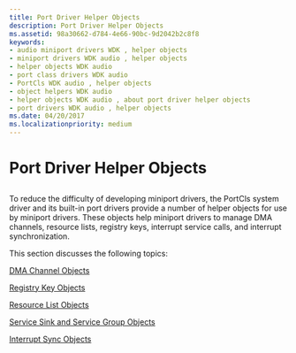 ```yaml
---
title: Port Driver Helper Objects
description: Port Driver Helper Objects
ms.assetid: 98a30662-d784-4e66-90bc-9d2042b2c8f8
keywords:
- audio miniport drivers WDK , helper objects
- miniport drivers WDK audio , helper objects
- helper objects WDK audio
- port class drivers WDK audio
- PortCls WDK audio , helper objects
- object helpers WDK audio
- helper objects WDK audio , about port driver helper objects
- port drivers WDK audio , helper objects
ms.date: 04/20/2017
ms.localizationpriority: medium
---
```


# Port Driver Helper Objects


## <span id="port_driver_helper_objects"></span><span id="PORT_DRIVER_HELPER_OBJECTS"></span>


To reduce the difficulty of developing miniport drivers, the PortCls system driver and its built-in port drivers provide a number of helper objects for use by miniport drivers. These objects help miniport drivers to manage DMA channels, resource lists, registry keys, interrupt service calls, and interrupt synchronization.

This section discusses the following topics:

[DMA Channel Objects](dma-channel-objects.md)

[Registry Key Objects](registry-key-objects.md)

[Resource List Objects](resource-list-objects.md)

[Service Sink and Service Group Objects](service-sink-and-service-group-objects.md)

[Interrupt Sync Objects](interrupt-sync-objects.md)

 

 




